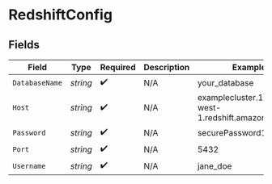 # RedshiftConfig


## Fields

| Field                                                 | Type                                                  | Required                                              | Description                                           | Example                                               |
| ----------------------------------------------------- | ----------------------------------------------------- | ----------------------------------------------------- | ----------------------------------------------------- | ----------------------------------------------------- |
| `DatabaseName`                                        | *string*                                              | :heavy_check_mark:                                    | N/A                                                   | your_database                                         |
| `Host`                                                | *string*                                              | :heavy_check_mark:                                    | N/A                                                   | examplecluster.12345.us-west-1.redshift.amazonaws.com |
| `Password`                                            | *string*                                              | :heavy_check_mark:                                    | N/A                                                   | securePassword123                                     |
| `Port`                                                | *string*                                              | :heavy_check_mark:                                    | N/A                                                   | 5432                                                  |
| `Username`                                            | *string*                                              | :heavy_check_mark:                                    | N/A                                                   | jane_doe                                              |